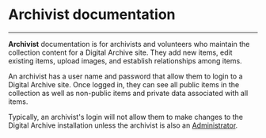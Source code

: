 # Archivist documentation

---

**Archivist** documentation is for archivists and volunteers who maintain the collection content
for a Digital Archive site. They add new items, edit existing items, upload images, and establish relationships among items.

An archivist has a user name and password that allow them to login to a Digital Archive site. Once logged in, they
can see all public items in the collection as well as non-public items and private data associated with all items.

Typically, an archivist's login will not allow them to make changes to the Digital Archive installation unless
the archivist is also an [Administrator](admin-about.md).




